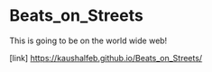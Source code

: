 # Beats_on_Streets
This is going to be on the world wide web!

[link]  https://kaushalfeb.github.io/Beats_on_Streets/
